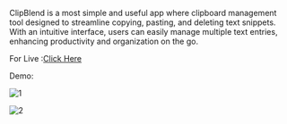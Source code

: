 ClipBlend is a most simple and useful app where clipboard management tool designed to streamline copying, pasting, and deleting text snippets. With an intuitive interface, users can easily manage multiple text entries, enhancing productivity and organization on the go.

For Live :[Click Here](https://clipblend.netlify.app/)

Demo:

![1](https://github.com/FarAwayFromLife/ClipBlend/assets/124482863/84a0b3d1-be5e-4870-b33c-527d587fd770)

![2](https://github.com/FarAwayFromLife/ClipBlend/assets/124482863/2e711f7e-5ebc-401a-a15d-7914bad3fdbd)
